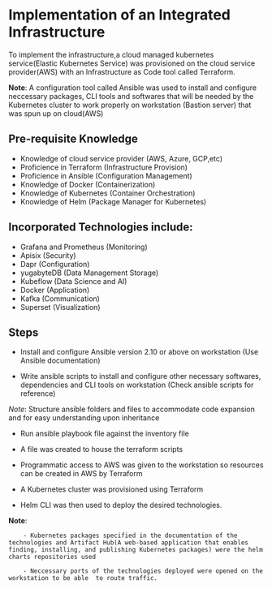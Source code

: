 # Implementation of an Integrated Infrastructure

To implement the infrastructure,a cloud managed kubernetes service(Elastic  Kubernetes Service) was provisioned on the cloud service provider(AWS) with an Infrastructure as Code tool called Terraform.

**Note**: A configuration tool called Ansible was used to install and configure neccessary packages, CLI tools and softwares that will be needed by the Kubernetes cluster to work properly on workstation (Bastion server) that was spun up on cloud(AWS) 

## Pre-requisite Knowledge
- Knowledge of cloud service provider (AWS, Azure, GCP,etc)
- Proficience in Terraform (Infrastructure Provision)
- Proficience in Ansible (Configuration Management)
- Knowledge of Docker (Containerization)
- Knowledge of Kubernetes (Container Orchestration)
- Knowledge of Helm (Package Manager for Kubernetes)

## Incorporated Technologies include:
- Grafana and Prometheus (Monitoring)
- Apisix (Security)
- Dapr (Configuration)
- yugabyteDB (Data Management Storage)
- Kubeflow (Data Science and AI)
- Docker (Application)
- Kafka (Communication)
- Superset (Visualization)


## Steps

- Install and configure Ansible version 2.10 or above on workstation (Use Ansible documentation)

- Write ansible scripts to install and configure other necessary softwares, dependencies and CLI tools on workstation (Check ansible scripts for reference)

*Note*: Structure ansible folders and files to accommodate code expansion and for easy understanding upon inheritance

- Run ansible playbook file against the inventory file

- A file was created to house the terraform scripts

- Programmatic access to AWS was given to the workstation so resources can be created in AWS by Terraform 

- A Kubernetes cluster was provisioned using Terraform

- Helm CLI was then used to deploy the desired technologies.

**Note**:

        - Kubernetes packages specified in the documentation of the technologies and Artifact Hub(A web-based application that enables finding, installing, and publishing Kubernetes packages) were the helm charts repositories used

        - Neccessary ports of the technologies deployed were opened on the workstation to be able  to route traffic.










